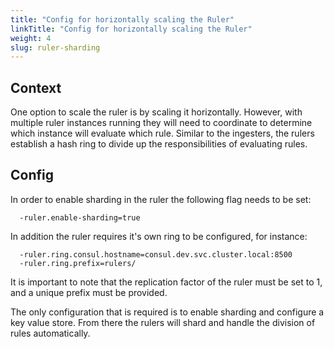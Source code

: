 ```yaml
---
title: "Config for horizontally scaling the Ruler"
linkTitle: "Config for horizontally scaling the Ruler"
weight: 4
slug: ruler-sharding
---
```


## Context

One option to scale the ruler is by scaling it horizontally. However, with multiple ruler instances running they will need to coordinate to determine which instance will evaluate which rule. Similar to the ingesters, the rulers establish a hash ring to divide up the responsibilities of evaluating rules. 

## Config

In order to enable sharding in the ruler the following flag needs to be set:

```
  -ruler.enable-sharding=true
```

In addition the ruler requires it's own ring to be configured, for instance:

```
  -ruler.ring.consul.hostname=consul.dev.svc.cluster.local:8500
  -ruler.ring.prefix=rulers/
```

It is important to note that the replication factor of the ruler must be set to 1, and a unique prefix must be provided.

The only configuration that is required is to enable sharding and configure a key value store. From there the rulers will shard and handle the division of rules automatically.
